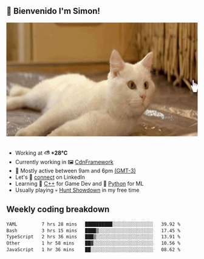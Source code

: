 <h2>👋 <b>Bienvenido I'm Simon!&nbsp;</b></h2>

<section>
  <img src="./static/banner.gif" height=300 width=1000>
</section>

<br>

<ul>
  <li>
		<!--START_SECTION:weather-->
		Working at <b>⛅️  +28°C</b>
		<!--END_SECTION:weather-->
  </li>
  <li>
    Currently working in 🖼️&nbsp;<a href=https://github.com/snapverse/cdn-framework target=_blank>CdnFramework</a>
  </li>
  <li>
    🚩 Mostly active between 9am and 6pm <a href=https://onlinealarmkur.com/world/es target=_blank>(GMT-3)</a>
  </li>
  <li>
    Let's 🔗&nbsp;<a href=https://www.linkedin.com/in/itsimmons target=_blank>connect</a> on LinkedIn
  </li>
  <li>
    Learning 👴&nbsp;<a href=https://images3.memedroid.com/images/UPLOADED755/65f2bce6734f6.webp target=_blank>C++</a> for Game Dev and 🐍&nbsp;<a href=https://qph.cf2.quoracdn.net/main-qimg-4472b6229cb75bf66ab531f3ebd4f975-lq target=_blank>Python</a> for ML
  </li>
  <li>
    Usually playing 💀&nbsp;<a href=https://www.huntshowdown.com target=_blank>Hunt Showdown</a> in my free time
  </li>
</ul>

<h2><b>Weekly coding breakdown </b></h2>

<!--START_SECTION:waka-->

```txt
YAML         7 hrs 28 mins   ██████████░░░░░░░░░░░░░░░   39.92 %
Bash         3 hrs 15 mins   ████▒░░░░░░░░░░░░░░░░░░░░   17.45 %
TypeScript   2 hrs 36 mins   ███▒░░░░░░░░░░░░░░░░░░░░░   13.91 %
Other        1 hr 58 mins    ██▓░░░░░░░░░░░░░░░░░░░░░░   10.56 %
JavaScript   1 hr 36 mins    ██░░░░░░░░░░░░░░░░░░░░░░░   08.62 %
```

<!--END_SECTION:waka-->
